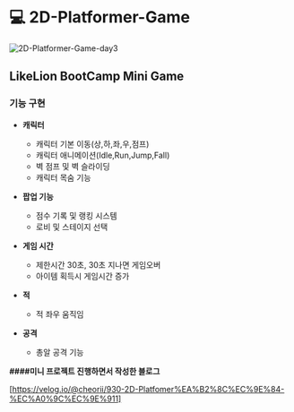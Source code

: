 # :computer: 2D-Platformer-Game

![2D-Platformer-Game-day3](https://github.com/user-attachments/assets/d716b809-d70e-41c1-a2fc-24976c6bff0a)


## LikeLion BootCamp Mini Game
### 기능 구현
- **캐릭터**
  - 캐릭터 기본 이동(상,하,좌,우,점프)
  - 캐릭터 애니메이션(Idle,Run,Jump,Fall)
  - 벽 점프 및 벽 슬라이딩
  - 캐릭터 목숨 기능
    
- **팝업 기능** 
  - 점수 기록 및 랭킹 시스템
  - 로비 및 스테이지 선택

- **게임 시간**
  - 제한시간 30초, 30초 지나면 게임오버
  - 아이템 획득시 게임시간 증가
  
- **적** 
  - 적 좌우 움직임
    
- **공격**
  - 총알 공격 기능  


**####미니 프로젝트 진행하면서 작성한 블로그**

[https://velog.io/@cheorii/930-2D-Platfomer%EA%B2%8C%EC%9E%84-%EC%A0%9C%EC%9E%911]

